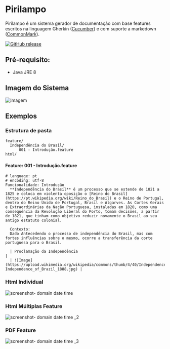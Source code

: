 # Pirilampo

Pirilampo é um sistema gerador de documentação com base features escritos na linguagem Gherkin ([Cucumber](https://cucumber.io/docs/reference)) e com suporte a markedown ([CommonMark](http://commonmark.org/)).

[![GitHub release](https://img.shields.io/github/release/clagomess/pirilampo.svg?maxAge=2592000)](https://github.com/clagomess/pirilampo/releases/latest)

## Pré-requisito:
 - Java JRE 8
 
## Imagem do Sistema
![imagem](https://cloud.githubusercontent.com/assets/9750668/17646018/1c4e2160-618e-11e6-8625-6d0e7298b6ed.jpg)
 
## Exemplos
### Estrutura de pasta
```
feature/
  Independência do Brasil/
	  001 - Introdução.feature
html/
```

#### Feature: 001 - Introdução.feature
```feature
# language: pt
# encoding: utf-8
Funcionalidade: Introdução
  **Independência do Brasil** é um processo que se estende de 1821 a 1825 e coloca em violenta oposição o [Reino do Brasil](https://pt.wikipedia.org/wiki/Reino_do_Brasil) e o Reino de Portugal, dentro do Reino Unido de Portugal, Brasil e Algarves. As Cortes Gerais e Extraordinárias da Nação Portuguesa, instaladas em 1820, como uma consequência da Revolução Liberal do Porto, tomam decisões, a partir de 1821, que tinham como objetivo reduzir novamente o Brasil ao seu antigo estatuto colonial.

  Contexto:
  Dado Antecedendo o processo de independência do Brasil, mas com fortes influências sobre o mesmo, ocorre a transferência da corte portuguesa para o Brasil.

  | Proclamação da Independência                                                                                                              |
  | ![Image](https://upload.wikimedia.org/wikipedia/commons/thumb/4/40/Independence_of_Brazil_1888.jpg/320px-Independence_of_Brazil_1888.jpg) |
```

### Html Individual
![screenshot- domain date time](https://cloud.githubusercontent.com/assets/9750668/17646023/8c0855de-618e-11e6-9eff-894473aa4b1a.png)

### Html Múltiplas Feature
![screenshot- domain date time _2](https://cloud.githubusercontent.com/assets/9750668/17646025/93b7b43c-618e-11e6-94b9-24e5b12e1aec.png)

### PDF Feature
![screenshot- domain date time _3](https://cloud.githubusercontent.com/assets/9750668/17646026/97c24920-618e-11e6-95d8-b65bb965c7b1.png)